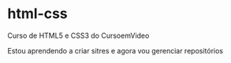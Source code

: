 # html-css
Curso de HTML5 e CSS3 do CursoemVideo

Estou aprendendo a criar sitres e agora vou gerenciar repositórios
